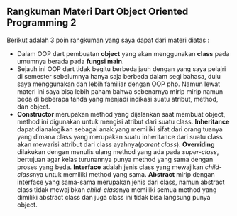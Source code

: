 ## Rangkuman Materi Dart Object Oriented Programming 2
Berikut adalah 3 poin rangkuman yang saya dapat dari materi diatas :
- Dalam OOP dart pembuatan **object** yang akan menggunakan **class** pada umumnya berada pada **fungsi main**.
- Sejauh ini OOP dart tidak begitu berbeda jauh dengan yang saya pelajri di semester sebelumnya hanya saja berbeda dalam segi bahasa, dulu saya menggunakan dan lebih familiar dengan OOP php. Namun lewat materi ini saya bisa lebih paham bahwa sebenarnya mirip mirip namun beda di beberapa tanda yang menjadi indikasi suatu atribut, method, dan object.
- **Constructor** merupakan method yang dijalankan saat membuat object, method ini digunakan untuk mengisi atribut dari suatu class. **Inheritance** dapat dianalogikan sebagai anak yang memiliki sifat dari orang tuanya yang dimana class yang merupakan suatu inheritance dari suatu class akan mewarisi attribut dari class ayahnya(*parent class*). **Overriding** dilakukan dengan menulis ulang method yang ada pada *super-class*, bertujuan agar kelas turunannya punya method yang sama dengan proses yang beda. **Interface** adalah jenis class yang mewajikan *child-class*nya untuk memiliki method yang sama. **Abstract** mirip dengan interface yang sama-sama merupakan jenis dari class, namun abstract class tidak mewajibkan *child-class*nya memiliki semua method yang dimiliki abstract class dan juga class ini tidak bisa langsung punya object.
